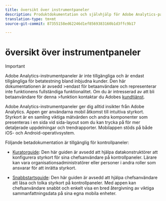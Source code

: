 ```yaml
---
title: översikt över instrumentpaneler
description: Produktdokumentation och självhjälp för Adobe Analytics-paneler
translation-type: tm+mt
source-git-commit: 87355158ed62246d1ef8569383160b1d3ffc9b17

---
```



# översikt över instrumentpaneler

>[!IMPORTANT]
>
>Adobe Analytics-instrumentpaneler är inte tillgängliga och är endast tillgängliga för betatestning bland inbjudna kunder. Den här dokumentationen är avsedd >endast för betaanvändare och representerar inte funktionens fullständiga funktionalitet. Om du är intresserad av att bli betaanvändare för denna >funktion kontaktar du Adobes [kundtjänst](https://helpx.adobe.com/se/contact/enterprise-support.ec.html).

Adobe Analytics-instrumentpaneler ger dig alltid insikter från Adobe Analytics. Appen ger användarna mobil åtkomst till intuitiva styrkort. Styrkort är en samling viktiga mätvärden och andra komponenter som presenteras i en sida vid sida-layout som du kan trycka på för mer detaljerade uppdelningar och trendrapporter. Mobilappen stöds på både iOS- och Android-operativsystem.

Följande betadokumentation är tillgänglig för kontrollpaneler:

* [Kuratorguide](https://docs.adobe.com/content/help/en/analytics/analyze/mobapp/curator.html): Den här guiden är avsedd att hjälpa datakonstruktörer att konfigurera styrkort för sina chefsanvändare på kontrollpaneler. Lärare kan vara organisationsadministratörer eller personer i andra roller som ansvarar för att inrätta styrkort.

* [Snabbstartsguide](https://docs.adobe.com/content/help/en/analytics/analyze/mobapp/executive.html): Den här guiden är avsedd att hjälpa chefsanvändare att läsa och tolka styrkort på kontrollpaneler. Med appen kan chefsanvändare snabbt och enkelt visa en bred återgivning av viktiga sammanfattningsdata på sina egna mobila enheter.
